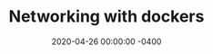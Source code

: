---
layout: post
title:  "Networking with dockers"
date:   2020-04-26 00:00:00 -0400
tags: [advanced]
excerpt: Juggling network packets between docker containers across different subnets
---